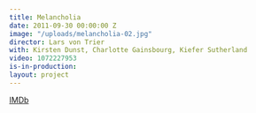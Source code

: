 ```yaml
---
title: Melancholia
date: 2011-09-30 00:00:00 Z
image: "/uploads/melancholia-02.jpg"
director: Lars von Trier
with: Kirsten Dunst, Charlotte Gainsbourg, Kiefer Sutherland
video: 1072227953
is-in-production: 
layout: project
---
```


[IMDb](https://www.imdb.com/title/tt1527186/?ref_=nv_sr_srsg_0_tt_8_nm_0_q_melancholia)